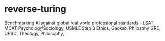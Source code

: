 # reverse-turing
Benchmarking AI against global real world professional standards - LSAT, MCAT Psychology/Sociology, USMLE Step 3 Ethics, Gaokao, Philosphy GRE, UPSC, Theology, Philosophy, 
